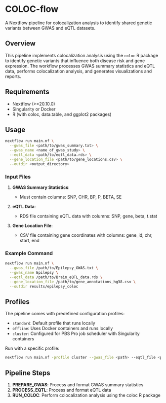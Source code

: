 # COLOC-flow

A Nextflow pipeline for colocalization analysis to identify shared genetic variants between GWAS and eQTL datasets.

## Overview

This pipeline implements colocalization analysis using the `coloc` R package to identify genetic variants that influence both disease risk and gene expression. The workflow processes GWAS summary statistics and eQTL data, performs colocalization analysis, and generates visualizations and reports.

## Requirements

- Nextflow (>=20.10.0)
- Singularity or Docker
- R (with coloc, data.table, and ggplot2 packages)

## Usage

```bash
nextflow run main.nf \
  --gwas_file <path/to/gwas_summary.txt> \
  --gwas_name <name_of_gwas_study> \
  --eqtl_data <path/to/eqtl_data.rds> \
  --gene_location_file <path/to/gene_locations.csv> \
  --outdir <output_directory>
```

### Input Files

1. **GWAS Summary Statistics**:
   - Must contain columns: SNP, CHR, BP, P, BETA, SE

2. **eQTL Data**:
   - RDS file containing eQTL data with columns: SNP, gene, beta, t.stat

3. **Gene Location File**:
   - CSV file containing gene coordinates with columns: gene_id, chr, start, end

### Example Command

```bash
nextflow run main.nf \
  --gwas_file /path/to/Epilepsy_GWAS.txt \
  --gwas_name Epilepsy \
  --eqtl_data /path/to/Brain_eQTL_data.rds \
  --gene_location_file /path/to/gene_annotations_hg38.csv \
  --outdir results/epilepsy_coloc
```

## Profiles

The pipeline comes with predefined configuration profiles:

- `standard`: Default profile that runs locally
- `offline`: Uses Docker containers and runs locally
- `cluster`: Configured for PBS Pro job scheduler with Singularity containers

Run with a specific profile:

```bash
nextflow run main.nf -profile cluster --gwas_file <path> --eqtl_file <path>
```

## Pipeline Steps

1. **PREPARE_GWAS**: Process and format GWAS summary statistics
2. **PROCESS_EQTL**: Process and format eQTL data
3. **RUN_COLOC**: Perform colocalization analysis using the coloc R package

